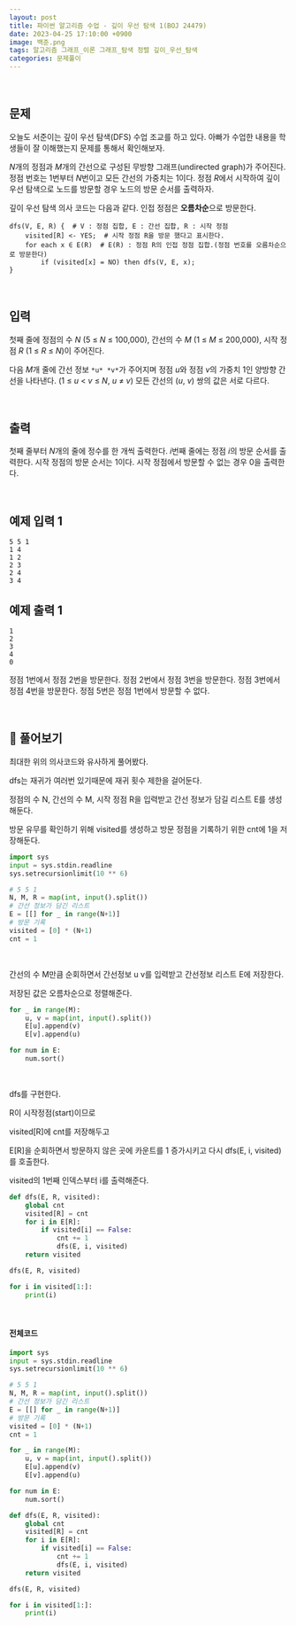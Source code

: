 ```yaml
---
layout: post
title: 파이썬 알고리즘 수업 - 깊이 우선 탐색 1(BOJ 24479)
date: 2023-04-25 17:10:00 +0900
image: 백준.png
tags: 알고리즘 그래프_이론 그래프_탐색 정렬 깊이_우선_탐색
categories: 문제풀이
---
```


<br>

## 문제

오늘도 서준이는 깊이 우선 탐색(DFS) 수업 조교를 하고 있다. 아빠가 수업한 내용을 학생들이 잘 이해했는지 문제를 통해서 확인해보자.

*N*개의 정점과 *M*개의 간선으로 구성된 무방향 그래프(undirected graph)가 주어진다. 정점 번호는 1번부터 *N*번이고 모든 간선의 가중치는 1이다. 정점 *R*에서 시작하여 깊이 우선 탐색으로 노드를 방문할 경우 노드의 방문 순서를 출력하자.

깊이 우선 탐색 의사 코드는 다음과 같다. 인접 정점은 **오름차순**으로 방문한다.

```
dfs(V, E, R) {  # V : 정점 집합, E : 간선 집합, R : 시작 정점
    visited[R] <- YES;  # 시작 정점 R을 방문 했다고 표시한다.
    for each x ∈ E(R)  # E(R) : 정점 R의 인접 정점 집합.(정점 번호를 오름차순으로 방문한다)
        if (visited[x] = NO) then dfs(V, E, x);
}
```

<br>

## 입력

첫째 줄에 정점의 수 *N* (5 ≤ *N* ≤ 100,000), 간선의 수 *M* (1 ≤ *M* ≤ 200,000), 시작 정점 *R* (1 ≤ *R* ≤ *N*)이 주어진다.

다음 *M*개 줄에 간선 정보 `*u* *v*`가 주어지며 정점 *u*와 정점 *v*의 가중치 1인 양방향 간선을 나타낸다. (1 ≤ *u* < *v* ≤ *N*, *u* ≠ *v*) 모든 간선의 (*u*, *v*) 쌍의 값은 서로 다르다.

<br>

## 출력

첫째 줄부터 *N*개의 줄에 정수를 한 개씩 출력한다. *i*번째 줄에는 정점 *i*의 방문 순서를 출력한다. 시작 정점의 방문 순서는 1이다. 시작 정점에서 방문할 수 없는 경우 0을 출력한다.

<br>

## 예제 입력 1

```
5 5 1
1 4
1 2
2 3
2 4
3 4
```

## 예제 출력 1

```
1
2
3
4
0
```

정점 1번에서 정점 2번을 방문한다. 정점 2번에서 정점 3번을 방문한다. 정점 3번에서 정점 4번을 방문한다. 정점 5번은 정점 1번에서 방문할 수 없다.

<br>

## 📝 풀어보기

최대한 위의 의사코드와 유사하게 풀어봤다.

dfs는 재귀가 여러번 있기때문에 재귀 횟수 제한을 걸어둔다.

정점의 수 N, 간선의 수 M, 시작 정점 R을 입력받고 간선 정보가 담길 리스트 E를 생성해둔다.

방문 유무를 확인하기 위해 visited를 생성하고 방문 정점을 기록하기 위한 cnt에 1을 저장해둔다.

``` python
import sys
input = sys.stdin.readline
sys.setrecursionlimit(10 ** 6)

# 5 5 1
N, M, R = map(int, input().split())
# 간선 정보가 담긴 리스트
E = [[] for _ in range(N+1)]
# 방문 기록
visited = [0] * (N+1)
cnt = 1
```

<br>

간선의 수 M만큼 순회하면서 간선정보 u v를 입력받고 간선정보 리스트 E에 저장한다.

저장된 값은 오름차순으로 정렬해준다.

``` python
for _ in range(M):
    u, v = map(int, input().split())
    E[u].append(v)
    E[v].append(u)    

for num in E:
    num.sort()
```

<br>

dfs를 구현한다.

R이 시작정점(start)이므로 

visited[R]에 cnt를 저장해두고 

E[R]을 순회하면서 방문하지 않은 곳에 카운트를 1 증가시키고 다시 dfs(E, i, visited)를 호출한다.

visited의 1번째 인덱스부터 i를 출력해준다. 

```python
def dfs(E, R, visited):
    global cnt
    visited[R] = cnt
    for i in E[R]:
        if visited[i] == False:
            cnt += 1
            dfs(E, i, visited)
    return visited

dfs(E, R, visited)

for i in visited[1:]:
    print(i)
```

<br>

#### 전체코드

``` python
import sys
input = sys.stdin.readline
sys.setrecursionlimit(10 ** 6)

# 5 5 1
N, M, R = map(int, input().split())
# 간선 정보가 담긴 리스트
E = [[] for _ in range(N+1)]
# 방문 기록
visited = [0] * (N+1)
cnt = 1

for _ in range(M):
    u, v = map(int, input().split())
    E[u].append(v)
    E[v].append(u)    

for num in E:
    num.sort()

def dfs(E, R, visited):
    global cnt
    visited[R] = cnt
    for i in E[R]:
        if visited[i] == False:
            cnt += 1
            dfs(E, i, visited)
    return visited

dfs(E, R, visited)

for i in visited[1:]:
    print(i)

```

